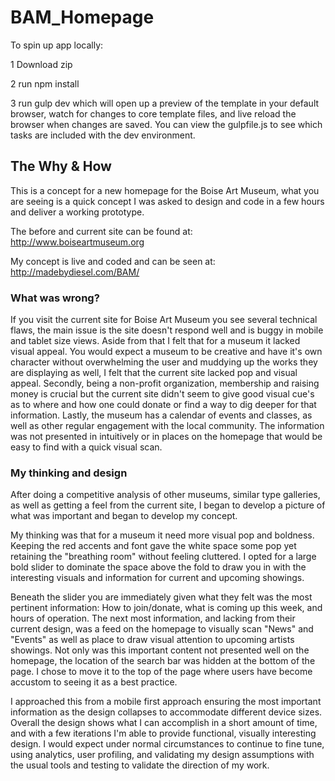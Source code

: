 # BAM_Homepage

To spin up app locally:

1 Download zip

2 run npm install

3 run gulp dev which will open up a preview of the template in your default browser, watch for changes to core template files, and live reload the browser when changes are saved. You can view the gulpfile.js to see which tasks are included with the dev environment.

## The Why & How

This is a concept for a new homepage for the Boise Art Museum, what you are seeing is a quick
concept I was asked to design and code in a few hours and deliver a working prototype.

The before and current site can be found at:
http://www.boiseartmuseum.org

My concept is live and coded and can be seen at:
http://madebydiesel.com/BAM/

### What was wrong?

If you visit the current site for Boise Art Museum you see several technical flaws,
the main issue is the site doesn't respond well and is buggy in mobile and tablet size
views. Aside from that I felt that for a museum it lacked visual appeal. You would expect
a museum to be creative and have it's own character without overwhelming the user and muddying up the works they are displaying as well, I felt that the current site lacked pop and
visual appeal. Secondly, being a non-profit organization, membership and raising money is
crucial but the current site didn't seem to give good visual cue's as to where and how one could donate or find a way to dig deeper for that information. Lastly, the museum has a calendar of events and classes, as well as other regular engagement with the local community. The information was not presented in intuitively or in places on the homepage that would be easy to find with a quick visual scan.

### My thinking and design

After doing a competitive analysis of other museums, similar type galleries, as well as
getting a feel from the current site, I began to develop a picture of what was important
and began to develop my concept.

My thinking was that for a museum it need more visual pop and boldness. Keeping the red
accents and font gave the white space some pop yet retaining the "breathing room"
without feeling cluttered. I opted for a large bold slider to dominate the space above the
fold to draw you in with the interesting visuals and information for current and upcoming
showings.

Beneath the slider you are immediately given what they felt was the most pertinent information:
How to join/donate, what is coming up this week, and hours of operation. The next most information, and lacking from their current design, was a feed on the homepage to visually scan "News" and "Events" as well as place to draw visual attention to upcoming artists showings.
Not only was this important content not presented well on the homepage, the location of the
search bar was hidden at the bottom of the page. I chose to move it to the top of the page where users have become accustom to seeing it as a best practice.  

I approached this from a mobile first approach ensuring the most important information as the
design collapses to accommodate different device sizes. Overall the design shows what I can accomplish in a short amount of time, and with a few iterations I'm able to provide functional,
visually interesting design. I would expect under normal circumstances to continue to fine tune,
using analytics, user profiling, and validating my design assumptions with the usual tools and testing to validate the direction of my work.
